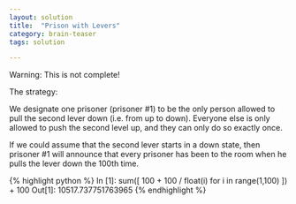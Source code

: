 ```yaml
---
layout: solution
title:  "Prison with Levers"
category: brain-teaser
tags: solution

---
```


Warning: This is not complete!

The strategy:

We designate one prisoner (prisoner #1) to be the only person allowed to pull the second lever down (i.e. from up to down).  Everyone else is only allowed to push the second level up, and they can only do so exactly once.

If we could assume that the second lever starts in a down state, then prisoner #1 will announce that every prisoner has been to the room when he pulls the lever down the 100th time.

{% highlight python %}
In [1]: sum([ 100 + 100 / float(i) for i in range(1,100) ]) + 100
Out[1]: 10517.737751763965
{% endhighlight %}

